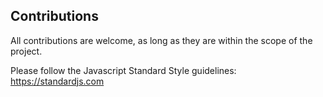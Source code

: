 ## Contributions

All contributions are welcome, as long as they are within the scope of the project.

Please follow the Javascript Standard Style guidelines:
https://standardjs.com